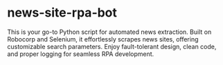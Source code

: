 # news-site-rpa-bot
This is your go-to Python script for automated news extraction. Built on Robocorp and Selenium, it effortlessly scrapes news sites, offering customizable search parameters. Enjoy fault-tolerant design, clean code, and proper logging for seamless RPA development.
